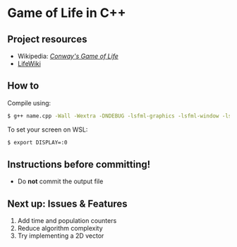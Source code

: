 # Game of Life in C++
## Project resources
- Wikipedia: [_Conway's Game of Life_](https://en.wikipedia.org/wiki/Conway%27s_Game_of_Life)
- [LifeWiki](https://conwaylife.com/wiki/Main_Page)
## How to
Compile using:
~~~bash
$ g++ name.cpp -Wall -Wextra -DNDEBUG -lsfml-graphics -lsfml-window -lsfml-system
~~~
To set your screen on WSL:
~~~bash
$ export DISPLAY=:0
~~~
## Instructions before committing!
- Do **not** commit the output file
## Next up: Issues & Features
1) Add time and population counters
2) Reduce algorithm complexity
3) Try implementing a 2D vector